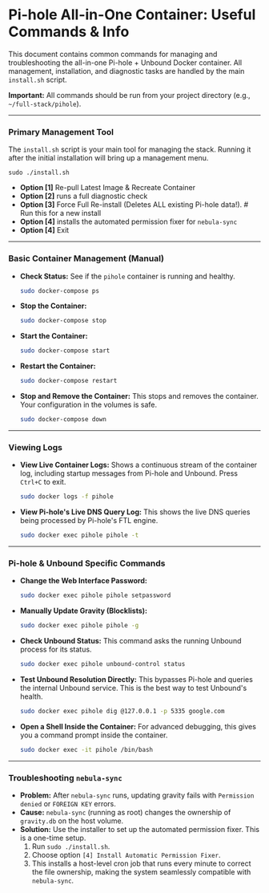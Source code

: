# Pi-hole All-in-One Container: Useful Commands & Info

This document contains common commands for managing and troubleshooting the all-in-one Pi-hole + Unbound Docker container. All management, installation, and diagnostic tasks are handled by the main `install.sh` script.

**Important:** All commands should be run from your project directory (e.g., `~/full-stack/pihole`).

---

### Primary Management Tool

The `install.sh` script is your main tool for managing the stack. Running it after the initial installation will bring up a management menu.

    sudo ./install.sh

*   **Option [1]** Re-pull Latest Image & Recreate Container
*   **Option [2]** runs a full diagnostic check
*   **Option [3]** Force Full Re-install (Deletes ALL existing Pi-hole data!). # Run this for a new install
*   **Option [4]** installs the automated permission fixer for `nebula-sync`
*   **Option [4]** Exit

---

### Basic Container Management (Manual)

*   **Check Status:**
    See if the `pihole` container is running and healthy.
    ```bash
    sudo docker-compose ps
    ```

*   **Stop the Container:**
    ```bash
    sudo docker-compose stop
    ```

*   **Start the Container:**
    ```bash
    sudo docker-compose start
    ```

*   **Restart the Container:**
    ```bash
    sudo docker-compose restart
    ```

*   **Stop and Remove the Container:**
    This stops and removes the container. Your configuration in the volumes is safe.
    ```bash
    sudo docker-compose down
    ```

---

### Viewing Logs

*   **View Live Container Logs:**
    Shows a continuous stream of the container log, including startup messages from Pi-hole and Unbound. Press `Ctrl+C` to exit.
    ```bash
    sudo docker logs -f pihole
    ```

*   **View Pi-hole's Live DNS Query Log:**
    This shows the live DNS queries being processed by Pi-hole's FTL engine.
    ```bash
    sudo docker exec pihole pihole -t
    ```

---

### Pi-hole & Unbound Specific Commands

*   **Change the Web Interface Password:**
    ```bash
    sudo docker exec pihole pihole setpassword
    ```

*   **Manually Update Gravity (Blocklists):**
    ```bash
    sudo docker exec pihole pihole -g
    ```

*   **Check Unbound Status:**
    This command asks the running Unbound process for its status.
    ```bash
    sudo docker exec pihole unbound-control status
    ```

*   **Test Unbound Resolution Directly:**
    This bypasses Pi-hole and queries the internal Unbound service. This is the best way to test Unbound's health.
    ```bash
    sudo docker exec pihole dig @127.0.0.1 -p 5335 google.com
    ```

*   **Open a Shell Inside the Container:**
    For advanced debugging, this gives you a command prompt inside the container.
    ```bash
    sudo docker exec -it pihole /bin/bash
    ```

---

### Troubleshooting `nebula-sync`

*   **Problem:** After `nebula-sync` runs, updating gravity fails with `Permission denied` or `FOREIGN KEY` errors.
*   **Cause:** `nebula-sync` (running as root) changes the ownership of `gravity.db` on the host volume.
*   **Solution:** Use the installer to set up the automated permission fixer. This is a one-time setup.
    1.  Run `sudo ./install.sh`.
    2.  Choose option `[4] Install Automatic Permission Fixer`.
    3.  This installs a host-level cron job that runs every minute to correct the file ownership, making the system seamlessly compatible with `nebula-sync`.
